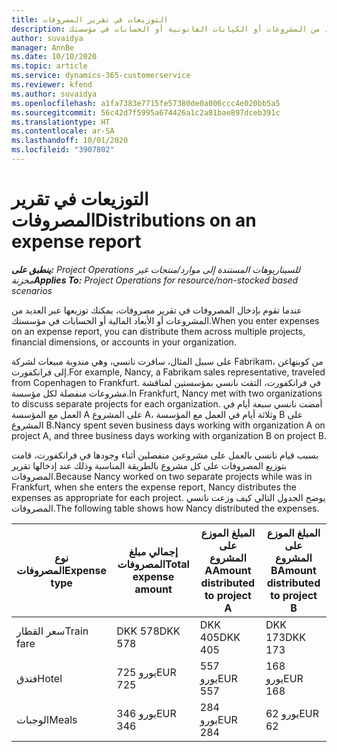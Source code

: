 ```yaml
---
title: التوزيعات في تقرير المصروفات
description: عندما تقوم بإدخال المصروفات في تقرير مصروفات، يمكنك توزيعها عبر العديد من المشروعات أو الكيانات القانونية أو الحسابات في مؤسستك.
author: suvaidya
manager: AnnBe
ms.date: 10/10/2020
ms.topic: article
ms.service: dynamics-365-customerservice
ms.reviewer: kfend
ms.author: suvaidya
ms.openlocfilehash: a1fa7383e7715fe57380de0a006ccc4e020bb5a5
ms.sourcegitcommit: 56c42d7f5995a674426a1c2a81bae897dceb391c
ms.translationtype: HT
ms.contentlocale: ar-SA
ms.lasthandoff: 10/01/2020
ms.locfileid: "3907802"
---
```

# <a name="distributions-on-an-expense-report"></a><span data-ttu-id="0ae75-103">التوزيعات في تقرير المصروفات</span><span class="sxs-lookup"><span data-stu-id="0ae75-103">Distributions on an expense report</span></span>

<span data-ttu-id="0ae75-104">_**ينطبق على:** Project Operations للسيناريوهات المستندة إلى موارد/منتجات غير مخزنة‬_</span><span class="sxs-lookup"><span data-stu-id="0ae75-104">_**Applies To:** Project Operations for resource/non-stocked based scenarios_</span></span>

<span data-ttu-id="0ae75-105">عندما تقوم بإدخال المصروفات في تقرير مصروفات، يمكنك توزيعها عبر العديد من المشروعات أو الأبعاد المالية أو الحسابات في مؤسستك.</span><span class="sxs-lookup"><span data-stu-id="0ae75-105">When you enter expenses on an expense report, you can distribute them across multiple projects, financial dimensions, or accounts in your organization.</span></span>

<span data-ttu-id="0ae75-106">على سبيل المثال، سافرت نانسي، وهي مندوبة مبيعات لشركة Fabrikam، من كوبنهاغن إلى فرانكفورت.</span><span class="sxs-lookup"><span data-stu-id="0ae75-106">For example, Nancy, a Fabrikam sales representative, traveled from Copenhagen to Frankfurt.</span></span> <span data-ttu-id="0ae75-107">في فرانكفورت، التقت نانسي بمؤسستين لمناقشة مشروعات منفصلة لكل مؤسسة.</span><span class="sxs-lookup"><span data-stu-id="0ae75-107">In Frankfurt, Nancy met with two organizations to discuss separate projects for each organization.</span></span> <span data-ttu-id="0ae75-108">أمضت نانسي سبعة أيام في العمل مع المؤسسة A على المشروع A، وثلاثة أيام في العمل مع المؤسسة B على المشروع B.</span><span class="sxs-lookup"><span data-stu-id="0ae75-108">Nancy spent seven business days working with organization A on project A, and three business days working with organization B on project B.</span></span>

<span data-ttu-id="0ae75-109">بسبب قيام نانسي بالعمل على مشروعين منفصلين أثناء وجودها في فرانكفورت، قامت بتوزيع المصروفات على كل مشروع بالطريقة المناسبة وذلك عند إدخالها تقرير المصروفات.</span><span class="sxs-lookup"><span data-stu-id="0ae75-109">Because Nancy worked on two separate projects while was in Frankfurt, when she enters the expense report, Nancy distributes the expenses as appropriate for each project.</span></span> <span data-ttu-id="0ae75-110">يوضح الجدول التالي كيف وزعت نانسي المصروفات.</span><span class="sxs-lookup"><span data-stu-id="0ae75-110">The following table shows how Nancy distributed the expenses.</span></span>

| <span data-ttu-id="0ae75-111">نوع المصروفات</span><span class="sxs-lookup"><span data-stu-id="0ae75-111">Expense type</span></span> | <span data-ttu-id="0ae75-112">إجمالي مبلغ المصروفات</span><span class="sxs-lookup"><span data-stu-id="0ae75-112">Total expense amount</span></span> | <span data-ttu-id="0ae75-113">المبلغ الموزع على المشروع A</span><span class="sxs-lookup"><span data-stu-id="0ae75-113">Amount distributed to project A</span></span> | <span data-ttu-id="0ae75-114">المبلغ الموزع على المشروع B</span><span class="sxs-lookup"><span data-stu-id="0ae75-114">Amount distributed to project B</span></span> |
|--------------|----------------------|---------------------------------|---------------------------------|
| <span data-ttu-id="0ae75-115">سعر القطار</span><span class="sxs-lookup"><span data-stu-id="0ae75-115">Train fare</span></span>   | <span data-ttu-id="0ae75-116">DKK 578</span><span class="sxs-lookup"><span data-stu-id="0ae75-116">DKK 578</span></span>              | <span data-ttu-id="0ae75-117">DKK 405</span><span class="sxs-lookup"><span data-stu-id="0ae75-117">DKK 405</span></span>                         | <span data-ttu-id="0ae75-118">DKK 173</span><span class="sxs-lookup"><span data-stu-id="0ae75-118">DKK 173</span></span>                         |
| <span data-ttu-id="0ae75-119">فندق</span><span class="sxs-lookup"><span data-stu-id="0ae75-119">Hotel</span></span>        | <span data-ttu-id="0ae75-120">725 يورو</span><span class="sxs-lookup"><span data-stu-id="0ae75-120">EUR 725</span></span>              | <span data-ttu-id="0ae75-121">557 يورو</span><span class="sxs-lookup"><span data-stu-id="0ae75-121">EUR 557</span></span>                         | <span data-ttu-id="0ae75-122">168 يورو</span><span class="sxs-lookup"><span data-stu-id="0ae75-122">EUR 168</span></span>                         |
| <span data-ttu-id="0ae75-123">الوجبات</span><span class="sxs-lookup"><span data-stu-id="0ae75-123">Meals</span></span>        | <span data-ttu-id="0ae75-124">346 يورو</span><span class="sxs-lookup"><span data-stu-id="0ae75-124">EUR 346</span></span>              | <span data-ttu-id="0ae75-125">284 يورو</span><span class="sxs-lookup"><span data-stu-id="0ae75-125">EUR 284</span></span>                         | <span data-ttu-id="0ae75-126">62 يورو</span><span class="sxs-lookup"><span data-stu-id="0ae75-126">EUR 62</span></span>                          |
